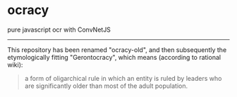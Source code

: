 ocracy
======

pure javascript ocr with ConvNetJS


---

This repository has been renamed "ocracy-old", and then subsequently the etymologically fitting "Gerontocracy", which means (according to rational wiki):

> a form of oligarchical rule in which an entity is ruled by leaders who are significantly older than most of the adult population.
